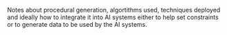 Notes about procedural generation, algortithms used, techniques deployed and ideally how to integrate it into AI systems either to help set constraints or to generate data to be used by the AI systems. 